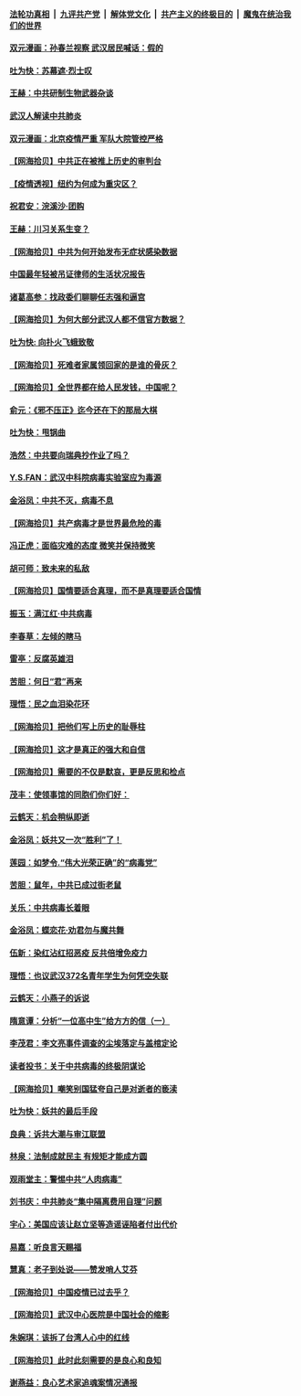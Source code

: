 ####  [法轮功真相](../../../../basic/blob/master/README.md?t=04070101) &nbsp;|&nbsp; [九评共产党](../../../../9ping.md/blob/master/README.md?t=04070101) &nbsp;|&nbsp; [解体党文化](../../../../jtdwh.md/blob/master/README.md?t=04070101)  &nbsp;|&nbsp; [共产主义的终极目的](../../../../gczydzjmd.md/blob/master/README.md?t=04070101) &nbsp;|&nbsp; [魔鬼在统治我们的世界](../../../../mgztzwmdsj.md/blob/master/README.md?t=04070101) 

#### [双元漫画：孙春兰视察 武汉居民喊话：假的](../pages/nsc993/n12004452.md?t=04070101) 

#### [吐为快：苏幕遮·烈士叹](../pages/nsc993/n12006125.md?t=04070101) 

#### [王赫：中共研制生物武器杂谈](../pages/nsc993/n12005642.md?t=04070101) 

#### [武汉人解读中共肺炎](../pages/nsc993/n12001343.md?t=04070101) 

#### [双元漫画：北京疫情严重 军队大院管控严格](../pages/nsc993/n12002624.md?t=04070101) 

#### [【网海拾贝】中共正在被推上历史的审判台](../pages/nsc993/n12002620.md?t=04070101) 

#### [【疫情透视】纽约为何成为重灾区？](../pages/nsc993/n12001518.md?t=04070101) 

#### [祝君安：浣溪沙·团购](../pages/nsc993/n12002413.md?t=04070101) 

#### [王赫：川习关系生变？](../pages/nsc993/n11999519.md?t=04070101) 

#### [【网海拾贝】中共为何开始发布无症状感染数据](../pages/nsc993/n11997270.md?t=04070101) 

#### [中国最年轻被吊证律师的生活状况报告](../pages/nsc993/n11995095.md?t=04070101) 

#### [诸葛高参：找政委们聊聊任志强和逼宫](../pages/nsc993/n11993193.md?t=04070101) 

#### [【网海拾贝】为何大部分武汉人都不信官方数据？](../pages/nsc993/n11994015.md?t=04070101) 

#### [吐为快: 向扑火飞蛾致敬](../pages/nsc993/n11993324.md?t=04070101) 

#### [【网海拾贝】死难者家属领回家的是谁的骨灰？](../pages/nsc993/n11990938.md?t=04070101) 

#### [【网海拾贝】全世界都在给人民发钱，中国呢？](../pages/nsc993/n11989723.md?t=04070101) 

#### [俞元：《邪不压正》迄今还在下的那局大棋](../pages/nsc993/n11989162.md?t=04070101) 

#### [吐为快：甩锅曲](../pages/nsc993/n11988323.md?t=04070101) 

#### [浩然：中共要向瑞典抄作业了吗？](../pages/nsc993/n11988046.md?t=04070101) 

#### [Y.S.FAN：武汉中科院病毒实验室应为毒源](../pages/nsc993/n11987185.md?t=04070101) 

#### [金浴凤：中共不灭，病毒不息](../pages/nsc993/n11984947.md?t=04070101) 

#### [【网海拾贝】共产病毒才是世界最危险的毒](../pages/nsc993/n11984863.md?t=04070101) 

#### [冯正虎：面临灾难的态度 微笑并保持微笑](../pages/nsc993/n11984764.md?t=04070101) 

#### [胡可师：致未来的私敌](../pages/nsc993/n11984718.md?t=04070101) 

#### [【网海拾贝】国情要适合真理，而不是真理要适合国情](../pages/nsc993/n11982864.md?t=04070101) 

#### [振玉：满江红·中共病毒](../pages/nsc993/n11976805.md?t=04070101) 

#### [李春草：左倾的瞎马](../pages/nsc993/n11976792.md?t=04070101) 

#### [雷亭：反腐英雄泪](../pages/nsc993/n11976283.md?t=04070101) 

#### [苦胆：何日“君”再来](../pages/nsc993/n11976469.md?t=04070101) 

#### [理悟：民之血泪染花环](../pages/nsc993/n11976262.md?t=04070101) 

#### [【网海拾贝】把他们写上历史的耻辱柱](../pages/nsc993/n11975802.md?t=04070101) 

#### [【网海拾贝】这才是真正的强大和自信](../pages/nsc993/n11973195.md?t=04070101) 

#### [【网海拾贝】需要的不仅是默哀，更是反思和检点](../pages/nsc993/n11969417.md?t=04070101) 

#### [茂丰：使领事馆的同胞们你们好：](../pages/nsc993/n11966111.md?t=04070101) 

#### [云鹤天：机会稍纵即逝](../pages/nsc993/n11966095.md?t=04070101) 

#### [金浴凤：妖共又一次“胜利”了！](../pages/nsc993/n11964685.md?t=04070101) 

#### [莲园：如梦令.“伟大光荣正确”的“病毒党”](../pages/nsc993/n11964567.md?t=04070101) 

#### [苦胆：鼠年，中共已成过街老鼠](../pages/nsc993/n11963931.md?t=04070101) 

#### [关乐：中共病毒长着眼](../pages/nsc993/n11963008.md?t=04070101) 

#### [金浴凤：蝶恋花‧劝君勿与魔共舞](../pages/nsc993/n11962977.md?t=04070101) 

#### [伍新：染红沾红招恶疫 反共倍增免疫力](../pages/nsc993/n11962505.md?t=04070101) 

#### [理悟：也议武汉372名青年学生为何凭空失联](../pages/nsc993/n11961013.md?t=04070101) 

#### [云鹤天：小燕子的诉说](../pages/nsc993/n11961006.md?t=04070101) 

#### [隋意谭：分析“一位高中生”给方方的信（一）](../pages/nsc993/n11960992.md?t=04070101) 

#### [李茂君：李文亮事件调查的尘埃落定与盖棺定论](../pages/nsc993/n11960956.md?t=04070101) 

#### [读者投书：关于中共病毒的终极阴谋论](../pages/nsc993/n11960396.md?t=04070101) 

#### [【网海拾贝】嘲笑别国猛夸自己是对逝者的亵渎](../pages/nsc993/n11953787.md?t=04070101) 

#### [吐为快：妖共的最后手段](../pages/nsc993/n11953575.md?t=04070101) 

#### [良典：诉共大潮与审江联盟](../pages/nsc993/n11953551.md?t=04070101) 

#### [林泉：法制成就民主 有规矩才能成方圆](../pages/nsc993/n11953452.md?t=04070101) 

#### [观雨堂主：警惕中共“人肉病毒”](../pages/nsc993/n11951260.md?t=04070101) 

#### [刘书庆：中共肺炎“集中隔离费用自理”问题](../pages/nsc993/n11950783.md?t=04070101) 

#### [宇心：美国应该让赵立坚等造谣诬陷者付出代价](../pages/nsc993/n11950309.md?t=04070101) 

#### [易嘉：听良言天赐福](../pages/nsc993/n11949334.md?t=04070101) 

#### [慧真：老子到处说——赞发哨人艾芬](../pages/nsc993/n11949274.md?t=04070101) 

#### [【网海拾贝】中国疫情已过去乎？](../pages/nsc993/n11949052.md?t=04070101) 

#### [【网海拾贝】武汉中心医院是中国社会的缩影](../pages/nsc993/n11946574.md?t=04070101) 

#### [朱婉琪：该拆了台湾人心中的红线](../pages/nsc993/n11946959.md?t=04070101) 

#### [【网海拾贝】此时此刻需要的是良心和良知](../pages/nsc993/n11945471.md?t=04070101) 

#### [谢燕益：良心艺术家追魂案情况通报](../pages/nsc993/n11945327.md?t=04070101) 

